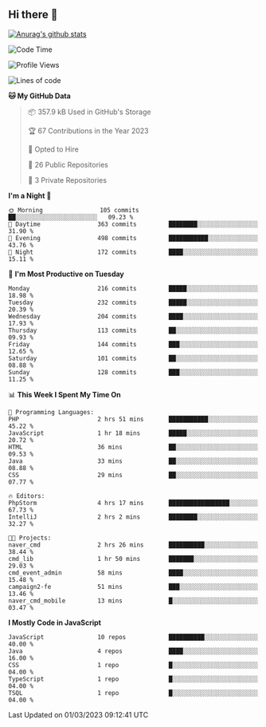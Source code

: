 ## Hi there 👋

[![Anurag's github stats](https://github-readme-stats.vercel.app/api?username=Songwonseok)](https://github.com/anuraghazra/github-readme-stats)



<!--START_SECTION:waka-->
![Code Time](http://img.shields.io/badge/Code%20Time-2%2C102%20hrs%2042%20mins-blue)

![Profile Views](http://img.shields.io/badge/Profile%20Views-4-blue)

![Lines of code](https://img.shields.io/badge/From%20Hello%20World%20I%27ve%20Written--19.0%20million%20lines%20of%20code-blue)

**🐱 My GitHub Data** 

> 📦 357.9 kB Used in GitHub's Storage 
 > 
> 🏆 67 Contributions in the Year 2023
 > 
> 💼 Opted to Hire
 > 
> 📜 26 Public Repositories 
 > 
> 🔑 3 Private Repositories 
 > 
**I'm a Night 🦉** 

```text
🌞 Morning                105 commits         ██░░░░░░░░░░░░░░░░░░░░░░░   09.23 % 
🌆 Daytime                363 commits         ████████░░░░░░░░░░░░░░░░░   31.90 % 
🌃 Evening                498 commits         ███████████░░░░░░░░░░░░░░   43.76 % 
🌙 Night                  172 commits         ████░░░░░░░░░░░░░░░░░░░░░   15.11 % 
```
📅 **I'm Most Productive on Tuesday** 

```text
Monday                   216 commits         █████░░░░░░░░░░░░░░░░░░░░   18.98 % 
Tuesday                  232 commits         █████░░░░░░░░░░░░░░░░░░░░   20.39 % 
Wednesday                204 commits         ████░░░░░░░░░░░░░░░░░░░░░   17.93 % 
Thursday                 113 commits         ██░░░░░░░░░░░░░░░░░░░░░░░   09.93 % 
Friday                   144 commits         ███░░░░░░░░░░░░░░░░░░░░░░   12.65 % 
Saturday                 101 commits         ██░░░░░░░░░░░░░░░░░░░░░░░   08.88 % 
Sunday                   128 commits         ███░░░░░░░░░░░░░░░░░░░░░░   11.25 % 
```


📊 **This Week I Spent My Time On** 

```text
💬 Programming Languages: 
PHP                      2 hrs 51 mins       ███████████░░░░░░░░░░░░░░   45.22 % 
JavaScript               1 hr 18 mins        █████░░░░░░░░░░░░░░░░░░░░   20.72 % 
HTML                     36 mins             ██░░░░░░░░░░░░░░░░░░░░░░░   09.53 % 
Java                     33 mins             ██░░░░░░░░░░░░░░░░░░░░░░░   08.88 % 
CSS                      29 mins             ██░░░░░░░░░░░░░░░░░░░░░░░   07.77 % 

🔥 Editors: 
PhpStorm                 4 hrs 17 mins       █████████████████░░░░░░░░   67.73 % 
IntelliJ                 2 hrs 2 mins        ████████░░░░░░░░░░░░░░░░░   32.27 % 

🐱‍💻 Projects: 
naver_cmd                2 hrs 26 mins       ██████████░░░░░░░░░░░░░░░   38.44 % 
cmd_lib                  1 hr 50 mins        ███████░░░░░░░░░░░░░░░░░░   29.03 % 
cmd_event_admin          58 mins             ████░░░░░░░░░░░░░░░░░░░░░   15.48 % 
campaign2-fe             51 mins             ███░░░░░░░░░░░░░░░░░░░░░░   13.46 % 
naver_cmd_mobile         13 mins             █░░░░░░░░░░░░░░░░░░░░░░░░   03.47 % 
```

**I Mostly Code in JavaScript** 

```text
JavaScript               10 repos            ██████████░░░░░░░░░░░░░░░   40.00 % 
Java                     4 repos             ████░░░░░░░░░░░░░░░░░░░░░   16.00 % 
CSS                      1 repo              █░░░░░░░░░░░░░░░░░░░░░░░░   04.00 % 
TypeScript               1 repo              █░░░░░░░░░░░░░░░░░░░░░░░░   04.00 % 
TSQL                     1 repo              █░░░░░░░░░░░░░░░░░░░░░░░░   04.00 % 
```




 Last Updated on 01/03/2023 09:12:41 UTC
<!--END_SECTION:waka-->
